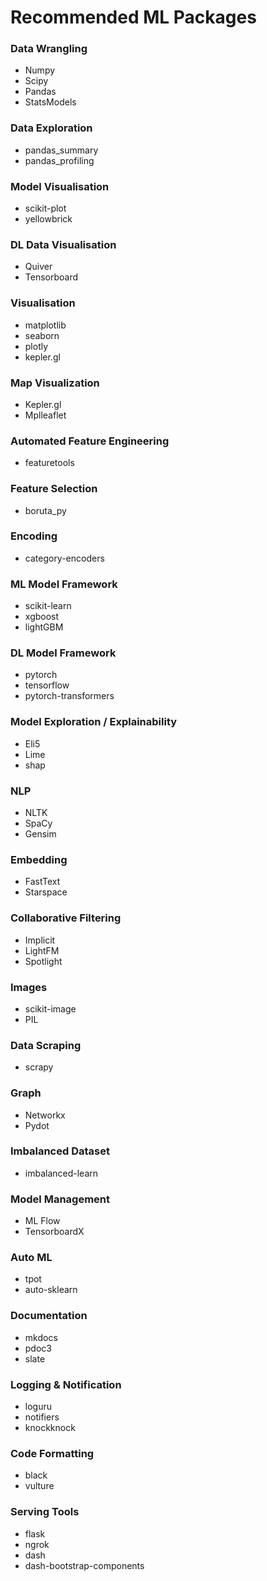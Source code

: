 # Recommended ML Packages

### Data Wrangling
- Numpy
- Scipy
- Pandas
- StatsModels

### Data Exploration
- pandas_summary
- pandas_profiling

### Model Visualisation
- scikit-plot
- yellowbrick

### DL Data Visualisation
- Quiver
- Tensorboard

### Visualisation
- matplotlib
- seaborn
- plotly
- kepler.gl

### Map Visualization
- Kepler.gl
- Mplleaflet

### Automated Feature Engineering
- featuretools

### Feature Selection
- boruta_py

### Encoding
- category-encoders

### ML Model Framework
- scikit-learn
- xgboost
- lightGBM

### DL Model Framework
- pytorch
- tensorflow
- pytorch-transformers

### Model Exploration / Explainability
- Eli5
- Lime
- shap

### NLP
- NLTK
- SpaCy
- Gensim

### Embedding
- FastText
- Starspace

### Collaborative Filtering
- Implicit
- LightFM
- Spotlight

### Images
- scikit-image
- PIL

### Data Scraping
- scrapy

### Graph
- Networkx
- Pydot

### Imbalanced Dataset
- imbalanced-learn

### Model Management
- ML Flow
- TensorboardX

### Auto ML 
- tpot
- auto-sklearn

### Documentation
- mkdocs
- pdoc3
- slate

### Logging & Notification
- loguru
- notifiers
- knockknock

### Code Formatting
- black
- vulture

### Serving Tools
- flask
- ngrok
- dash
- dash-bootstrap-components
